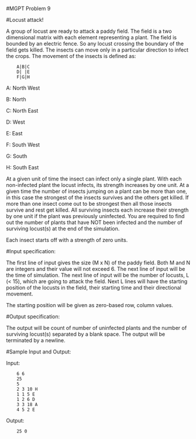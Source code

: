 #MGPT Problem 9

#Locust attack!

A group of locust are ready to attack a paddy field. The field is a two dimensional matrix with each element representing a plant. The field is bounded by an electric fence. So any locust crossing the boundary of the field gets killed. The insects can move only in a particular direction to infect the crops. The movement of the insects is defined as:
	
		A|B|C
		D| |E
		F|G|H

A: North West 

B: North

C: North East

D: West

E: East

F: South West

G: South

H: South East

At a given unit of time the insect can infect only a single plant. With each non-infected plant the locust infects, its strength increases by one unit. At a given time the number of insects jumping on a plant can be more than one, in this case the strongest of the insects survives and the others get killed. If more than one insect come out to be strongest then all those insects survive and rest get killed. All surviving insects each increase their strength by one unit if the plant was previously uninfected.
You are required to find out the number of plants that have NOT been infected and the number of surviving locust(s) at the end of the simulation.

Each insect starts off with a strength of zero units.

#Input specification:

The first line of input gives the size (M x N) of the paddy field. Both M and N are integers and their value will not exceed 6.
The next line of input will be the time of simulation.
The next line of input will be the number of locusts, L (< 15), which are going to attack the field.
Next L lines will have the starting position of the locusts in the field, their starting time and their directional movement.

The starting position will be given as zero-based row, column values.

#Output specification:

The output will be count of number of uninfected plants and the number of surviving locust(s) separated by a blank space. The output will be terminated by a newline.

#Sample Input and Output:

Input:

		6 6
		25
		5
		2 3 10 H
		1 1 5 E
		1 2 6 D
		3 3 18 A
		4 5 2 E

Output:

		25 0